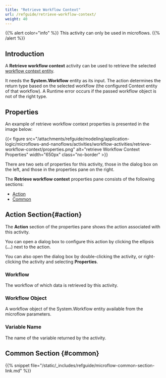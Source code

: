```yaml
---
title: "Retrieve Workflow Context"
url: /refguide/retrieve-workflow-context/
weight: 40
---
```


{{% alert color="info" %}}
This activity can only be used in microflows.
{{% /alert %}}

## Introduction

A **Retrieve workflow context** activity can be used to retrieve the selected [workflow context entity](/refguide/workflow-parameters/#entity).

It needs the **System.Workflow** entity as its input. The action determines the return type based on the selected workflow (the configured Context entity of that workflow). A Runtime error occurs if the passed workflow object is not of the right type.

## Properties

An example of retrieve workflow context properties is presented in the image below:

{{< figure src="/attachments/refguide/modeling/application-logic/microflows-and-nanoflows/activities/workflow-activities/retrieve-workflow-context/properties.png" alt="retrieve Workflow Context Properties" width="650px" class="no-border" >}}

There are two sets of properties for this activity, those in the dialog box on the left, and those in the properties pane on the right.

The **Retrieve workflow context** properties pane consists of the following sections:

* [Action](#action)
* [Common](#common)

## Action Section{#action}

The **Action** section of the properties pane shows the action associated with this activity.

You can open a dialog box to configure this action by clicking the ellipsis (**…**) next to the action.

You can also open the dialog box by double-clicking the activity, or right-clicking the activity and selecting **Properties**.

### Workflow

The workflow of which data is retrieved by this activity. 

### Workflow Object

A workflow object of the System.Workflow entity available from the microflow parameters. 

### Variable Name

The name of the variable returned by the activity.

## Common Section {#common}

{{% snippet file="/static/_includes/refguide/microflow-common-section-link.md" %}}
